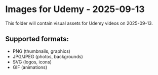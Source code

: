 # Images for Udemy - 2025-09-13

This folder will contain visual assets for Udemy videos on 2025-09-13.

## Supported formats:
- PNG (thumbnails, graphics)
- JPG/JPEG (photos, backgrounds)
- SVG (logos, icons)
- GIF (animations)
